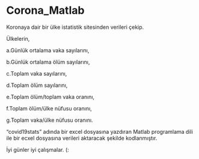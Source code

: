 # Corona_Matlab
Koronaya dair bir ülke istatistik sitesinden verileri çekip.

  Ülkelerin, 
  
 a.Günlük ortalama vaka sayılarını, 
 
 b.Günlük ortalama ölüm sayılarını, 
 
 c.Toplam vaka sayılarını, 
 
 d.Toplam ölüm sayılarını, 
 
 e.Toplam ölüm/toplam vaka oranını, 
 
 f.Toplam ölüm/ülke nüfusu oranını,
 
 g.Toplam vaka/ülke nüfusu oranını. 
 
 “covid19stats” adında bir excel dosyasına yazdıran Matlab programlama dili ile bir ecxel dosyasına verileri aktaracak şekilde kodlanmıştır.
 
 

 
 
 
 İyi günler iyi çalışmalar. (:

